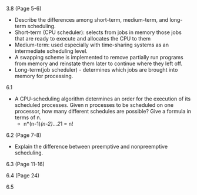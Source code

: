 3.8 (Page 5-6)
* Describe the differences among short-term, medium-term, and long-term scheduling.
 * Short-term (CPU scheduler): selects from jobs in memory those jobs that are ready to execute and allocates the CPU to them
 * Medium-term: used especially with time-sharing systems as an intermediate scheduling level. 
  * A swapping scheme is implemented to remove partially run programs from memory and reinstate them later to continue where they left off.
 * Long-term(job scheduler) - determines which jobs are brought into memory for processing.

6.1 
* A CPU-scheduling algorithm determines an order for the execution of its scheduled processes. Given n processes to be scheduled on one processor, how many different schedules are possible? Give a formula in terms of n.
  * n*(n-1)*(n-2)*...*2*1 = n!
  
6.2 (Page 7-8)
* Explain the difference between preemptive and nonpreemptive scheduling.

6.3 (Page 11-16)

6.4 (Page 24)

6.5 
